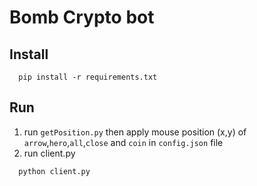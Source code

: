 # Bomb Crypto bot

## Install

```
  pip install -r requirements.txt
```

## Run

1. run `getPosition.py` then apply mouse position (x,y) of `arrow`,`hero`,`all`,`close` and `coin` in `config.json` file
2. run client.py

```
  python client.py
```
